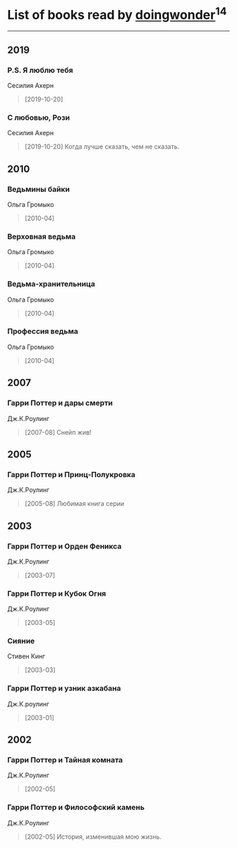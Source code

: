 # List of books read by [doingwonder](https://plus.google.com/u/0/108689364763869996762/)<sup>14</sup>
---

## 2019

### P.S. Я люблю тебя
Сесилия Ахерн
> [2019-10-20] 


### С любовью, Рози
Сесилия Ахерн
> [2019-10-20] Когда лучше сказать, чем не сказать.



## 2010

### Ведьмины байки
Ольга Громыко
> [2010-04] 


### Верховная ведьма
Ольга Громыко
> [2010-04] 


### Ведьма-хранительница
Ольга Громыко
> [2010-04] 


### Профессия ведьма
Ольга Громыко
> [2010-04] 



## 2007

### Гарри Поттер и дары смерти
Дж.К.Роулинг
> [2007-08] Снейп жив!



## 2005

### Гарри Поттер и Принц-Полукровка
Дж.К.Роулинг
> [2005-08] Любимая книга серии



## 2003

### Гарри Поттер и Орден Феникса
Дж.К.Роулинг
> [2003-07] 


### Гарри Поттер и Кубок Огня
Дж.К.Роулинг
> [2003-05] 


### Сияние
Стивен Кинг
> [2003-03] 


### Гарри Поттер и узник азкабана
Дж.К.роулинг
> [2003-01] 



## 2002

### Гарри Поттер и Тайная комната
Дж.К.Роулинг
> [2002-05] 


### Гарри Поттер и Философский камень
Дж.К.Роулинг
> [2002-05] История, изменившая мою жизнь.



